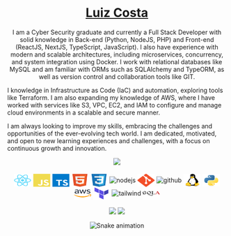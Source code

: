 <div>
  
  <h1 align="center">
    <a href="https://www.linkedin.com/in/luizinfected/">Luiz Costa</a>
  </h1>
  
  <p align="center">
    I am a Cyber Security graduate and currently a Full Stack Developer with solid knowledge in Back-end (Python, NodeJS, PHP) and Front-end (ReactJS, NextJS, TypeScript, JavaScript). I also have experience with modern and scalable architectures, including microservices, concurrency, and system integration using Docker. I work with relational databases like MySQL and am familiar with ORMs such as SQLAlchemy and TypeORM, as well as version control and collaboration tools like GIT.

I knowledge in Infrastructure as Code (IaC) and automation, exploring tools like Terraform. I am also expanding my knowledge of AWS, where I have worked with services like S3, VPC, EC2, and IAM to configure and manage cloud environments in a scalable and secure manner.

I am always looking to improve my skills, embracing the challenges and opportunities of the ever-evolving tech world. I am dedicated, motivated, and open to new learning experiences and challenges, with a focus on continuous growth and innovation.
  </p>
  
    
</div>

<div align="center">
  <a href="https://github.com/luizinfected">
    <img height="150em" src="https://github-readme-stats.vercel.app/api/top-langs/?username=luizinfected&theme=dracula&hide_border=false&&layout=compact"/>
  </a>
</div>

<div align="center" valign="top"><br>
  <img align="center" alt="React" height="30" width="40" src="https://raw.githubusercontent.com/devicons/devicon/master/icons/react/react-original.svg">
  <img align="center" alt="Js" height="30" width="40" src="https://raw.githubusercontent.com/devicons/devicon/master/icons/javascript/javascript-plain.svg">
  <img align="center" alt="Js" height="30" width="40" src="https://raw.githubusercontent.com/devicons/devicon/master/icons/typescript/typescript-plain.svg">
  <img align="center" alt="HTML" height="30" width="40" src="https://raw.githubusercontent.com/devicons/devicon/master/icons/html5/html5-original.svg">
  <img align="center" alt="CSS" height="30" width="40" src="https://raw.githubusercontent.com/devicons/devicon/master/icons/css3/css3-original.svg">
  <img align="center" alt="nodejs" height="30" width="40" src="https://cdn.worldvectorlogo.com/logos/nodejs-icon.svg">
  <img align="center" alt="git" height="30" width="40" src="https://raw.githubusercontent.com/devicons/devicon/master/icons/git/git-original.svg">
  <img align="center" alt="github" height="35" width="35" src="https://imgs.search.brave.com/cyOyt1Oz1DrHA0vGq24IYKxv6UvsZ_jKS5hl9EY-1jQ/rs:fit:512:512:1/g:ce/aHR0cHM6Ly93ZWJz/dG9ja3Jldmlldy5u/ZXQvaW1hZ2VzL2dp/dGh1Yi1pY29uLXBu/Zy04LnBuZw">
  <img align="center" alt="linux" height="30" width="40" src="https://raw.githubusercontent.com/devicons/devicon/master/icons/linux/linux-original.svg">
  <img align="center" alt="python" height="30" width="40" src="https://raw.githubusercontent.com/devicons/devicon/master/icons/python/python-original.svg">
  <img align="center" alt="aws" height="30" width="40" src="https://raw.githubusercontent.com/devicons/devicon/master/icons/amazonwebservices/amazonwebservices-original-wordmark.svg">
  <img align="center" alt="terraform" height="30" width="40" src="https://raw.githubusercontent.com/devicons/devicon/master/icons/terraform/terraform-original.svg">
  <img align="center" alt="tailwind" height="30" width="40" src="https://cdn.jsdelivr.net/gh/devicons/devicon/icons/tailwindcss/tailwindcss-original.svg">
  <img align="center" alt="sqlalchemy" height="30" width="40" src="https://raw.githubusercontent.com/devicons/devicon/master/icons/sqlalchemy/sqlalchemy-original.svg">
  



</div>


<br>

<div align="center">
  <a href="https://www.linkedin.com/in/luizinfected/" target="_blank"><img src="https://img.shields.io/badge/-LinkedIn-%230077B5?style=for-the-badge&logo=linkedin&logoColor=white" target="_blank"></a> 
  <a href="mailto:luiz7tenshi@gmail.com"><img src="https://img.shields.io/badge/-Gmail-%23333?style=for-the-badge&logo=gmail&logoColor=white" target="_blank"></a>
</div>

<div align="center">

  ![Snake animation](https://github.com/danielbped/danielbped/blob/output/github-contribution-grid-snake.svg)
  
</div>
